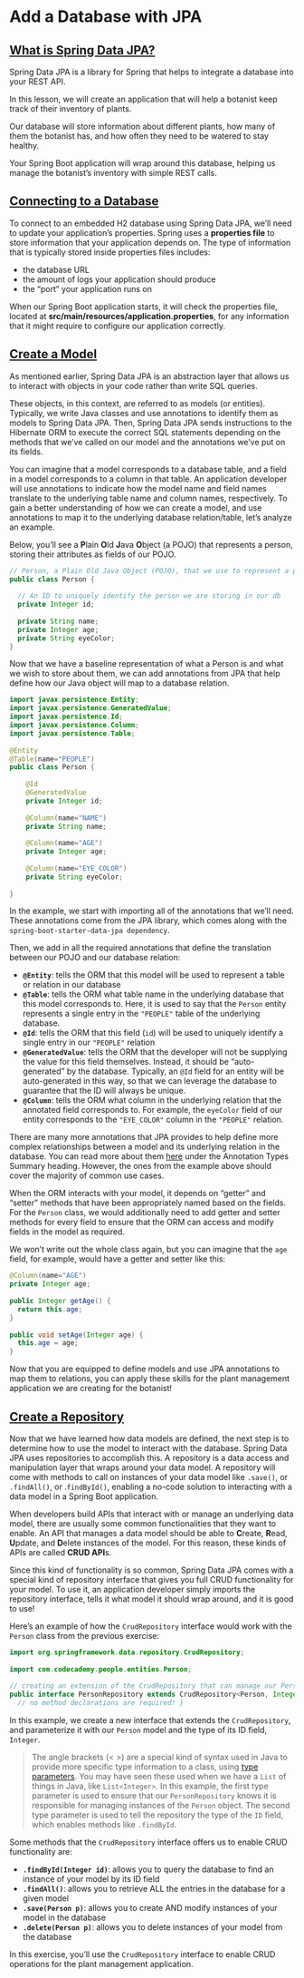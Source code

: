 # Add a Database with JPA

## [What is Spring Data JPA?](https://www.codecademy.com/courses/learn-spring/lessons/add-a-database-with-jpa/exercises/what-is-spring-data-jpa)

Spring Data JPA is a library for Spring that helps to integrate a database into your REST API.

In this lesson, we will create an application that will help a botanist keep track of their inventory of plants.

Our database will store information about different plants, how many of them the botanist has, and how often they need to be watered to stay healthy.

Your Spring Boot application will wrap around this database, helping us manage the botanist’s inventory with simple REST calls.

## [Connecting to a Database](https://www.codecademy.com/courses/learn-spring/lessons/add-a-database-with-jpa/exercises/connecting-to-a-database)

To connect to an embedded H2 database using Spring Data JPA, we’ll need to update your application’s properties. 
Spring uses a **properties file** to store information that your application depends on. 
The type of information that is typically stored inside properties files includes:

* the database URL
* the amount of logs your application should produce
* the “port” your application runs on

When our Spring Boot application starts, it will check the properties file, located at **src/main/resources/application.properties**, 
for any information that it might require to configure our application correctly.

## [Create a Model](https://www.codecademy.com/courses/learn-spring/lessons/add-a-database-with-jpa/exercises/create-a-model)

As mentioned earlier, Spring Data JPA is an abstraction layer that allows us to interact with objects in your code rather than write SQL queries.

These objects, in this context, are referred to as models (or entities). 
Typically, we write Java classes and use annotations to identify them as models to Spring Data JPA. 
Then, Spring Data JPA sends instructions to the Hibernate ORM to execute the correct SQL statements 
depending on the methods that we’ve called on our model and the annotations we’ve put on its fields.

You can imagine that a model corresponds to a database table, and a field in a model corresponds to a column in that table. 
An application developer will use annotations to indicate how the model name and field names translate to the underlying table 
name and column names, respectively. 
To gain a better understanding of how we can create a model, and use annotations to map it to the underlying database relation/table, 
let’s analyze an example.

Below, you’ll see a **P**lain **O**ld **J**ava **O**bject (a POJO) that represents a person, storing their attributes as fields of our POJO.
```java
// Person, a Plain Old Java Object (POJO), that we use to represent a person.
public class Person {
 
  // An ID to uniquely identify the person we are storing in our db
  private Integer id;
 
  private String name;
  private Integer age;
  private String eyeColor;
}
```

Now that we have a baseline representation of what a Person is and what we wish to store about them, 
we can add annotations from JPA that help define how our Java object will map to a database relation.
```java
import javax.persistence.Entity;
import javax.persistence.GeneratedValue;
import javax.persistence.Id;
import javax.persistence.Column;
import javax.persistence.Table;
 
@Entity
@Table(name="PEOPLE")
public class Person {
 
    @Id
    @GeneratedValue
    private Integer id;
 
    @Column(name="NAME")
    private String name;
 
    @Column(name="AGE")
    private Integer age;
 
    @Column(name="EYE_COLOR")
    private String eyeColor;
 
}
```

In the example, we start with importing all of the annotations that we’ll need. 
These annotations come from the JPA library, which comes along with the `spring-boot-starter-data-jpa dependency`.

Then, we add in all the required annotations that define the translation between our POJO and our database relation:

* **`@Entity`**: tells the ORM that this model will be used to represent a table or relation in our database
* **`@Table`**: tells the ORM what table name in the underlying database that this model corresponds to. 
Here, it is used to say that the `Person` entity represents a single entry in the `"PEOPLE"` table of the underlying database.
* **`@Id`**: tells the ORM that this field (`id`) will be used to uniquely identify a single entry in our `"PEOPLE"` relation
* **`@GeneratedValue`**: tells the ORM that the developer will not be supplying the value for this field themselves. 
Instead, it should be “auto-generated” by the database. 
Typically, an `@Id` field for an entity will be auto-generated in this way, 
so that we can leverage the database to guarantee that the ID will always be unique.
* **`@Column`**: tells the ORM what column in the underlying relation that the annotated field corresponds to. 
For example, the `eyeColor` field of our entity corresponds to the `"EYE_COLOR"` column in the `"PEOPLE"` relation.

There are many more annotations that JPA provides to help define more complex relationships between a model and its underlying relation in the database. 
You can read more about them [here](https://docs.oracle.com/javaee/7/api/javax/persistence/package-summary.html) 
under the Annotation Types Summary heading. 
However, the ones from the example above should cover the majority of common use cases.

When the ORM interacts with your model, it depends on “getter” and “setter” methods that have been appropriately named based on the fields. 
For the `Person` class, we would additionally need to add getter and setter methods 
for every field to ensure that the ORM can access and modify fields in the model as required.

We won’t write out the whole class again, but you can imagine that the `age` field, for example, would have a getter and setter like this:
```java
@Column(name="AGE")
private Integer age;
 
public Integer getAge() {
  return this.age;
}
 
public void setAge(Integer age) {
  this.age = age;
}
```

Now that you are equipped to define models and use JPA annotations to map them to relations, 
you can apply these skills for the plant management application we are creating for the botanist!

## [Create a Repository](https://www.codecademy.com/courses/learn-spring/lessons/add-a-database-with-jpa/exercises/create-a-repository)

Now that we have learned how data models are defined, the next step is to determine how to use the model to interact with the database. 
Spring Data JPA uses repositories to accomplish this. 
A repository is a data access and manipulation layer that wraps around your data model. 
A repository will come with methods to call on instances of your data model like `.save()`, or `.findAll()`, or .`findById()`, 
enabling a no-code solution to interacting with a data model in a Spring Boot application.

When developers build APIs that interact with or manage an underlying data model, there are usually some common functionalities that they want to enable. 
An API that manages a data model should be able to **C**reate, **R**ead, **U**pdate, and **D**elete instances of the model. 
For this reason, these kinds of APIs are called **CRUD API**s.

Since this kind of functionality is so common, Spring Data JPA comes with a special kind of repository interface 
that gives you full CRUD functionality for your model. 
To use it, an application developer simply imports the repository interface, tells it what model it should wrap around, and it is good to use!

Here’s an example of how the `CrudRepository` interface would work with the `Person` class from the previous exercise:
```java
import org.springframework.data.repository.CrudRepository;
 
import com.codecademy.people.entities.Person;
 
// creating an extension of the CrudRepository that can manage our Person model
public interface PersonRepository extends CrudRepository<Person, Integer> {
  // no method declarations are required! }
```

In this example, we create a new interface that extends the `CrudRepository`, and parameterize it with our `Person` model 
and the type of its ID field, `Integer`.

> The angle brackets (< >) are a special kind of syntax used in Java to provide more specific type information to a class, using 
> [type parameters](https://docs.oracle.com/javase/tutorial/java/generics/types.html). 
> You may have seen these used when we have a `List` of things in Java, like `List<Integer>`. 
> In this example, the first type parameter is used to ensure that our `PersonRepository` 
> knows it is responsible for managing instances of the `Person` object. 
> The second type parameter is used to tell the repository the type of the `ID` field, which enables methods like `.findById`.

Some methods that the `CrudRepository` interface offers us to enable CRUD functionality are:

* **`.findById(Integer id)`**: allows you to query the database to find an instance of your model by its ID field
* **`.findAll()`**: allows you to retrieve ALL the entries in the database for a given model
* **`.save(Person p)`**: allows you to create AND modify instances of your model in the database
* **`.delete(Person p)`**: allows you to delete instances of your model from the database

In this exercise, you’ll use the `CrudRepository` interface to enable CRUD operations for the plant management application.








